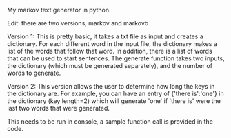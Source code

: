 My markov text generator in python.

Edit: there are two versions, markov and markovb

Version 1:
This is pretty basic, it takes a txt file as input and creates a dictionary.
For each different word in the input file, the dictionary makes a list of the words that follow that word.
In addition, there is a list of words that can be used to start sentences.
The generate function takes two inputs, the dictionary (which must be generated separately), and the number of words to generate.

Version 2:
This version allows the user to determine how long the keys in the dictionary are. For example, you can have an entry of {'there is':'one'} in the dictionary (key length=2) which will generate 'one' if 'there is' were the last two words that were generated.

This needs to be run in console, a sample function call is provided in the code.
